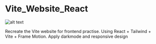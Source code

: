 # Vite_Website_React
![alt text](https://iili.io/HCgcFf4.png)


Recreate the Vite website for frontend practise. Using React + Tailwind + Vite + Frame Motion. Apply darkmode and responsive design
